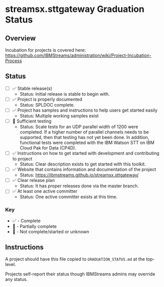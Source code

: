 # streamsx.sttgateway Graduation Status


## Overview
Incubation for projects is covered here: https://github.com/IBMStreams/administration/wiki/Project-Incubation-Process

## Status

- [ ] :white_check_mark: Stable release(s)
  * Status: Initial release is stable to begin with.
- [ ] :white_check_mark: Project is properly documented
  * Status: SPLDOC complete.
- [ ] :white_check_mark: Project has samples and instructions to help users get started easily
  * Status: Multiple working samples exist
- [ ] :large_orange_diamond: Sufficient testing
  * Status: Scale tests for an UDP parallel width of 1200 were completed. If a higher number of parallel channels needs to be supported, then that testing has not yet been done. In addition, functional tests were completed with the IBM Watson STT on IBM Cloud Pak for Data (CP4D).
- [ ] :white_check_mark: Instructions on how to get started with development and contributing to project
  * Status: Clear description exists to get started with this toolkit.
- [ ] :white_check_mark: Website that contains information and documentation of the project
  * Status: https://ibmstreams.github.io/streamsx.sttgateway/
- [ ] :white_check_mark: Clear release plan
  * Status: It has proper releases done via the master branch.
- [ ] :white_check_mark: At least one active committer
  * Status: One active committer exists at this time.

### Key
* :white_check_mark: - Complete
* :large_orange_diamond: - Partially complete
* :red_circle: - Not complete/started or unknown

## Instructions
A project should have this file copied to `GRADUATION_STATUS.md` at the top-level.

Projects self-report their status though IBMStreams admins may override any status.
